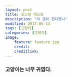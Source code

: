 ```yaml
---
layout: post
title: 포스팅 테스트
description: "아 괜히 한다했나"
modified: 2017-05-14
tags: [고양이]
categories: [고양이]
image:
    feature: feature.jpg
    credit:
    creditlink:
---
```


### 고양이는 너무 귀엽다.

